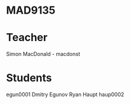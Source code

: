 MAD9135
=======

Teacher
=======

Simon MacDonald - macdonst

Students
========

egun0001 Dmitry Egunov
Ryan Haupt haup0002
